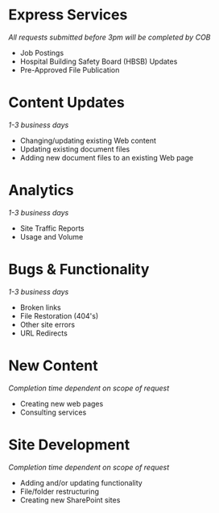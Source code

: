 # Express Services
*All requests submitted before 3pm will be completed by COB*
- Job Postings
- Hospital Building Safety Board (HBSB) Updates
- Pre-Approved File Publication

# Content Updates
*1-3 business days*
- Changing/updating existing Web content
- Updating existing document files
- Adding new document files to an existing Web page

# Analytics 
*1-3 business days*
- Site Traffic Reports
- Usage and Volume

# Bugs & Functionality
*1-3 business days*
- Broken links
- File Restoration (404's)
- Other site errors
- URL Redirects

# New Content
*Completion time dependent on scope of request*
- Creating new web pages
- Consulting services

# Site Development
*Completion time dependent on scope of request*
- Adding and/or updating functionality
- File/folder restructuring
- Creating new SharePoint sites


